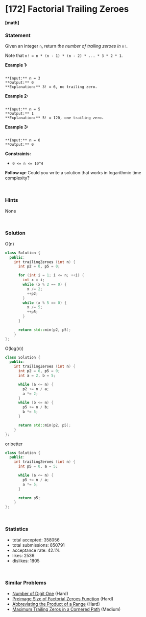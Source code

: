 # [172] Factorial Trailing Zeroes

**[math]**

### Statement

Given an integer `n`, return *the number of trailing zeroes in* `n!`.

Note that `n! = n * (n - 1) * (n - 2) * ... * 3 * 2 * 1`.


**Example 1:**

```

**Input:** n = 3
**Output:** 0
**Explanation:** 3! = 6, no trailing zero.

```

**Example 2:**

```

**Input:** n = 5
**Output:** 1
**Explanation:** 5! = 120, one trailing zero.

```

**Example 3:**

```

**Input:** n = 0
**Output:** 0

```

**Constraints:**
* `0 <= n <= 10^4`


**Follow up:** Could you write a solution that works in logarithmic time complexity?

<br />

### Hints

None

<br />

### Solution

O(n)

```cpp
class Solution {
  public:
    int trailingZeroes (int n) {
      int p2 = 0, p5 = 0;

      for (int i = 1; i <= n; ++i) {
        int x = i;
        while (x % 2 == 0) {
          x /= 2;
          ++p2;
        }
        while (x % 5 == 0) {
          x /= 5;
          ++p5;
        }
      }

      return std::min(p2, p5);
    }
};
```

O(log(n))

```cpp
class Solution {
  public:
    int trailingZeroes (int n) {
      int p2 = 0, p5 = 0;
      int a = 2, b = 5;

      while (a <= n) {
        p2 += n / a;
        a *= 2;
      }
      while (b <= n) {
        p5 += n / b;
        b *= 5;
      }

      return std::min(p2, p5);
    }
};
```

or better

```cpp
class Solution {
  public:
    int trailingZeroes (int n) {
      int p5 = 0, a = 5;

      while (a <= n) {
        p5 += n / a;
        a *= 5;
      }

      return p5;
    }
};
```

<br />

### Statistics

- total accepted: 358056
- total submissions: 850791
- acceptance rate: 42.1%
- likes: 2536
- dislikes: 1805

<br />

### Similar Problems

- [Number of Digit One](https://leetcode.com/problems/number-of-digit-one) (Hard)
- [Preimage Size of Factorial Zeroes Function](https://leetcode.com/problems/preimage-size-of-factorial-zeroes-function) (Hard)
- [Abbreviating the Product of a Range](https://leetcode.com/problems/abbreviating-the-product-of-a-range) (Hard)
- [Maximum Trailing Zeros in a Cornered Path](https://leetcode.com/problems/maximum-trailing-zeros-in-a-cornered-path) (Medium)
